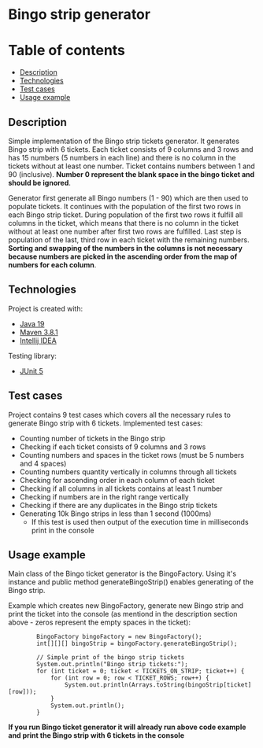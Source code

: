 # Bingo strip generator

# Table of contents

<!-- TOC -->
* [Description](#description)
* [Technologies](#technologies)
* [Test cases](#test-cases)
* [Usage example](#usage-example)
<!-- TOC -->

## Description

Simple implementation of the Bingo strip tickets generator. It generates Bingo strip with 6 tickets. 
Each ticket consists of 9 columns and 3 rows and has 15 numbers (5 numbers in each line) and there is no column 
in the tickets without at least one number. Ticket contains numbers between 1 and 90 (inclusive). **Number 0 represent
the blank space in the bingo ticket and should be ignored**.

Generator first generate all Bingo numbers (1 - 90) which are then used to populate tickets.
It continues with the population of the first two rows in each Bingo strip ticket. During
population of the first two rows it fulfill all columns in the ticket, which means that there is no column in the 
ticket without at least one number after first two rows are fulfilled. Last step is population of the
last, third row in each ticket with the remaining numbers. **Sorting and swapping of the numbers in the columns is not 
necessary because numbers are picked in the ascending order from the map of numbers for each column**. 

## Technologies

Project is created with:

- [Java 19][2]
- [Maven 3.8.1][1]
- [Intellij IDEA][3]

Testing library:
- [JUnit 5][4]

## Test cases

Project contains 9 test cases which covers all the necessary rules to generate Bingo strip with 6 tickets.
Implemented test cases:

- Counting number of tickets in the Bingo strip
- Checking if each ticket consists of 9 columns and 3 rows
- Counting numbers and spaces in the ticket rows (must be 5 numbers and 4 spaces)
- Counting numbers quantity vertically in columns through all tickets
- Checking for ascending order in each column of each ticket
- Checking if all columns in all tickets contains at least 1 number
- Checking if numbers are in the right range vertically
- Checking if there are any duplicates in the Bingo strip tickets
- Generating 10k Bingo strips in less than 1 second (1000ms)
  - If this test is used then output of the execution time in milliseconds print in the console

## Usage example

Main class of the Bingo ticket generator is the BingoFactory. Using it's instance and public method generateBingoStrip()
enables generating of the Bingo strip.

Example which creates new BingoFactory, generate new Bingo strip and print the ticket into the console (as mentiond in the description
section above - zeros represent the empty spaces in the ticket):

```
        BingoFactory bingoFactory = new BingoFactory();
        int[][][] bingoStrip = bingoFactory.generateBingoStrip();

        // Simple print of the bingo strip tickets
        System.out.println("Bingo strip tickets:");
        for (int ticket = 0; ticket < TICKETS_ON_STRIP; ticket++) {
            for (int row = 0; row < TICKET_ROWS; row++) {
                System.out.println(Arrays.toString(bingoStrip[ticket][row]));
            }
            System.out.println();
        }
```

**If you run Bingo ticket generator it will already run above code example and print the Bingo strip with 6 tickets in the console**

[1]: https://maven.apache.org/  "Maven"
[2]: https://www.oracle.com/java/technologies/javase/jdk19-archive-downloads.html   "Java 19"
[3]: https://www.jetbrains.com/idea/    "Intellij IDEA"
[4]: https://junit.org/junit5/  "JUnit 5"


